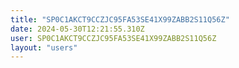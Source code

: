 ```yaml
---
title: "SP0C1AKCT9CCZJC95FA53SE41X99ZABB2S11Q56Z"
date: 2024-05-30T12:21:55.310Z
user: SP0C1AKCT9CCZJC95FA53SE41X99ZABB2S11Q56Z
layout: "users"
---
```

    